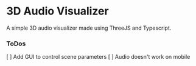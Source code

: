 # 3D Audio Visualizer
A simple 3D audio visualizer made using ThreeJS and Typescript.


### ToDos
[ ] Add GUI to control scene parameters
[ ] Audio doesn't work on mobile